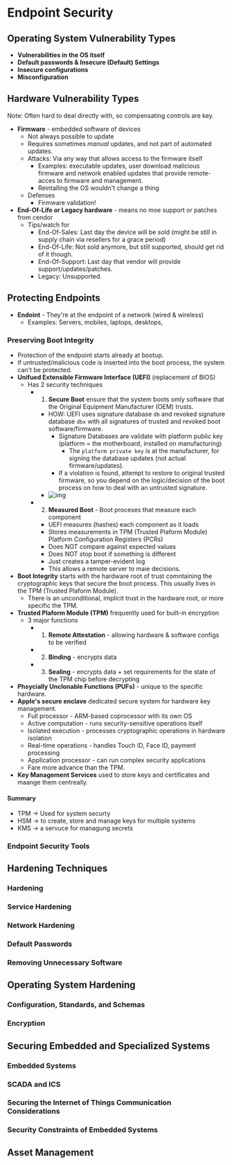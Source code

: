 # Endpoint Security

## Operating System Vulnerability Types

* **Vulnerabilities in the OS itself**
* **Default passwords & Insecure (Default) Settings**
* **Insecure configurations**
* **Misconfiguration**

## Hardware Vulnerability Types
Note: Often hard to deal directly with, so compensating controls are key.

* **Firmware** - embedded software of devices
  * Not always possible to update
  * Requires sometimes *manual* updates, and not part of automated updates.
  * Attacks: Via any way that allows access to the firmware itself
    * Examples: executable updates, user download malicious firmware and network enabled updates that provide remote-acces to firmware and management.
    * Reintalling the OS wouldn't change a thing
  * Defenses
    * Firmware validation!
* **End-Of-Life or Legacy hardware** - means no moe support or patches from cendor
  * Tips/watch for
    * End-Of-Sales: Last day the device will be sold (might be still in supply chain via resellers for a grace period)
    * End-Of-Life: Not sold anymore, but still supported, should get rid of it though.
    * End-Of-Support: Last day that vendor will provide support/updates/patches.
    * Legacy: Unsupported.

## Protecting Endpoints

* **Endoint** - They're at the endpoint of a network (wired & wireless)
  * Examples: Servers, mobiles, laptops, desktops,

### Preserving Boot Integrity

* Protection of the endpoint starts already at bootup.
* If untrusted/malicious code is inserted into the boot process, the system can't be protected.
* **Unifued Extensible Firmware Interface (UEFI)** (replacement of BIOS)
  * Has 2 security techniques
    * 1. **Secure Boot** ensure that the system boots omly software that the Original Equipment Manufacturer (OEM) trusts.
      * HOW: UEFI uses signature database `db` and revoked signature database `dbx` with all signatures of trusted and revoked boot software/firmware.
        * Signature Databases are validate with platform public key (platform = the motherboard, installed on manufacturing)
          * The `platform private key` is at the manufacturer, for signing the database updates (not actual firmware/updates).
        * If a violation is found, attempt to restore to original trusted firmware, so you depend on the logic/decision of the boot process on how to deal with an untrusted signature.
      * ![img](../assets/endpoint_security_uefi_secure_boot_process)
    * 2. **Measured Boot** - Boot proceses that measure each component
      * UEFI measures (hashes) each component as it loads
      * Stores measurements in TPM (Trusted Plaform Module) Platform Configuration Registers (PCRs)
      * Does NOT compare against expected values
      * Does NOT stop boot if something is different
      * Just creates a tamper-evident log
      * This allows a remote server to maie decisions.
* **Boot Integrity** starts with the hardware root of trust comntaining the cryptographic keys that secure the boot process. This usually lives in the TPM (Trusted Plaform Module).
  * There is an unconditional, implicit trust in the hardware root, or more specific the TPM.
* **Trusted Plaform Module (TPM)** frequently used for built-in encryption
  * 3 major functions
    * 1. **Remote Attestation** - allowing hardware & software configs to be verified
    * 2. **Binding** - encrypts data
    * 3. **Sealing** - encrypts data + set requirements for the state of the TPM chip before decrypting
* **Phsycially Unclonable Functions (PUFs)** - unique to the specific hardware.
* **Apple's secure enclave** dedicated secure system for hardware key management.
  * Full processor - ARM-based coprocessor with its own OS
  * Active computation - runs security-sensitive operations itself
  * Isolated execution - processes cryptographic operations in hardware isolation
  * Real-time operations - handles Touch ID, Face ID, payment processing
  * Application processor - can run complex security applications
  * Fare more advance than the TPM.
* **Key Management Services** used to store keys and certificates and maange them centreally.

#### Summary
* TPM -> Used for system securty
* HSM -> to create, store and manage keys for multiple systems
* KMS -> a servuce for managung secrets

### Endpoint Security Tools


## Hardening Techniques
### Hardening
### Service Hardening
### Network Hardening
### Default Passwords
### Removing Unnecessary Software

## Operating System Hardening
### Configuration, Standards, and Schemas
### Encryption

## Securing Embedded and Specialized Systems
### Embedded Systems
### SCADA and ICS
### Securing the Internet of Things Communication Considerations
### Security Constraints of Embedded Systems

## Asset Management
